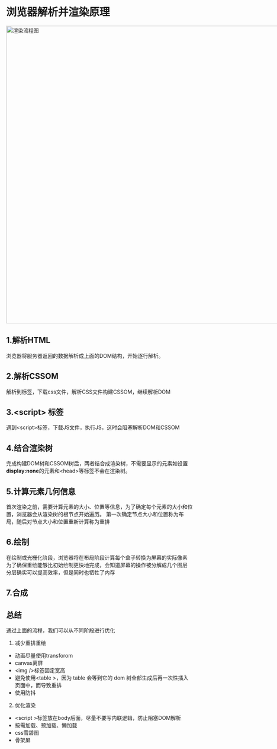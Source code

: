 # 浏览器解析并渲染原理

<img src="http://zhongxk.com/blogImg/浏览器解析并渲染流程.png" title="渲染流程图" alt="渲染流程图" width="802px" style="max-width: none" />

## 1.解析HTML

浏览器将服务器返回的数据解析成上面的DOM结构，开始逐行解析。

## 2.解析CSSOM

解析到<link />标签，下载css文件，解析CSS文件构建CSSOM，继续解析DOM

## 3.\<script\> 标签

遇到\<script\>标签，下载JS文件，执行JS，这时会阻塞解析DOM和CSSOM

## 4.结合渲染树

完成构建DOM树和CSSOM树后，两者结合成渲染树，不需要显示的元素如设置**display:none**的元素和\<head\>等标签不会在渲染树。

## 5.计算元素几何信息

首次渲染之前，需要计算元素的大小、位置等信息，为了确定每个元素的大小和位置，浏览器会从渲染树的根节点开始遍历。
第一次确定节点大小和位置称为布局，随后对节点大小和位置重新计算称为重排

## 6.绘制

在绘制或光栅化阶段，浏览器将在布局阶段计算每个盒子转换为屏幕的实际像素
为了确保重绘能够比初始绘制更快地完成，会知道屏幕的操作被分解成几个图层
分层确实可以提高效率，但是同时也牺牲了内存

## 7.合成

## 总结

通过上面的流程，我们可以从不同阶段进行优化

1. 减少重排重绘

- 动画尽量使用transforom
- canvas离屏
- \<img /\>标签固定宽高
- 避免使用\<table \>，因为 table 会等到它的 dom 树全部生成后再一次性插入页面中，而导致重排
- 使用防抖

2. 优化渲染

- \<script \>标签放在body后面，尽量不要写内联逻辑，防止阻塞DOM解析
- 按需加载、预加载、懒加载
- css雪碧图
- 骨架屏
